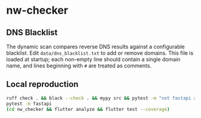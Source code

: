 # nw-checker

## DNS Blacklist

The dynamic scan compares reverse DNS results against a configurable
blacklist. Edit `data/dns_blacklist.txt` to add or remove domains. This
file is loaded at startup; each non-empty line should contain a single
domain name, and lines beginning with `#` are treated as comments.

## Local reproduction

```bash
ruff check . && black --check . && mypy src && pytest -m "not fastapi and not slow" --cov=src
pytest -m fastapi
(cd nw_checker && flutter analyze && flutter test --coverage)
```

